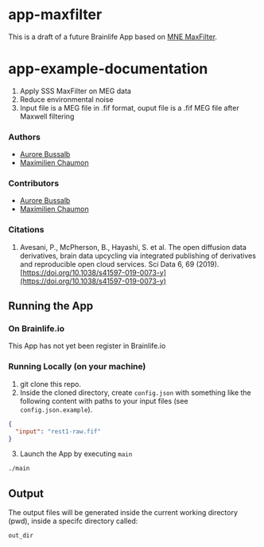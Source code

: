 # app-maxfilter

This is a draft of a future Brainlife App based on [MNE MaxFilter](https://mne.tools/dev/generated/mne.preprocessing.maxwell_filter.html).

# app-example-documentation

1) Apply SSS MaxFilter on MEG data 
2) Reduce environmental noise
3) Input file is a MEG file in .fif format, ouput file is a .fif MEG file after Maxwell filtering 

### Authors
- [Aurore Bussalb](aurore.bussalb@icm-institute.org)
- [Maximilien Chaumon](maximilien.chaumon@icm-institute.org)

### Contributors
- [Aurore Bussalb](aurore.bussalb@icm-institute.org)
- [Maximilien Chaumon](maximilien.chaumon@icm-institute.org)

### Citations
1. Avesani, P., McPherson, B., Hayashi, S. et al. The open diffusion data derivatives, brain data upcycling via integrated publishing of derivatives and reproducible open cloud services. Sci Data 6, 69 (2019). [https://doi.org/10.1038/s41597-019-0073-y](https://doi.org/10.1038/s41597-019-0073-y)

## Running the App 

### On Brainlife.io

This App has not yet been register in Brainlife.io

### Running Locally (on your machine)

1. git clone this repo.
2. Inside the cloned directory, create `config.json` with something like the following content with paths to your input files (see `config.json.example`).

```json
{
  "input": "rest1-raw.fif"
}
```

3. Launch the App by executing `main`

```bash
./main
```

## Output

The output files will be generated inside the current working directory (pwd), inside a specifc directory called:

```
out_dir
```
